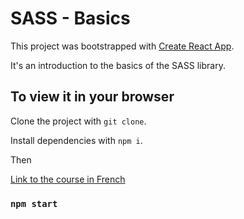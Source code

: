 # SASS - Basics

This project was bootstrapped with [Create React App](https://github.com/facebook/create-react-app).

It's an introduction to the basics of the SASS library.

## To view it in your browser

Clone the project with `git clone`.

Install dependencies with `npm i`.

Then

[Link to the course in French](https://great-root-073.notion.site/SASS-4b3a538b7bd94972866df98f54ecf73b)


### `npm start`
